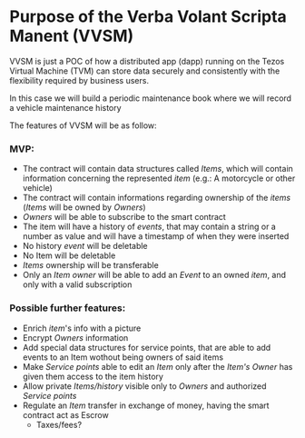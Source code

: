 # Purpose of the Verba Volant Scripta Manent (VVSM)

VVSM is just a POC of how a distributed app (dapp) running on the Tezos Virtual Machine (TVM) can store data securely and consistently with the flexibility required by business users.

In this case we will build a periodic maintenance book where we will record a vehicle maintenance history

The features of VVSM will be as follow:

### MVP:
* The contract will contain data structures called _Items_, which will contain information concerning the represented _item_ (e.g.: A motorcycle or other vehicle)
* The contract will contain informations regarding ownership of the _items_ (_Items_ will be owned by _Owners_)
* _Owners_ will be able to subscribe to the smart contract
* The item will have a history of _events_, that may contain a string or a number as value and will have a timestamp of when they were inserted
* No history _event_ will be deletable
* No Item will be deletable
* _Items_ ownership will be transferable
* Only an _Item owner_ will be able to add an _Event_ to an owned _item_, and only with a valid subscription

### Possible further features:
* Enrich _item_'s info with a picture
* Encrypt _Owners_ information
* Add special data structures for service points, that are able to add events to an Item wothout being owners of said items
* Make _Service points_ able to edit an _Item_ only after the _Item's Owner_ has given them access to the item history
* Allow private _Items/history_ visible only to _Owners_ and authorized _Service points_
* Regulate an _Item_ transfer in exchange of money, having the smart contract act as Escrow
  * Taxes/fees?